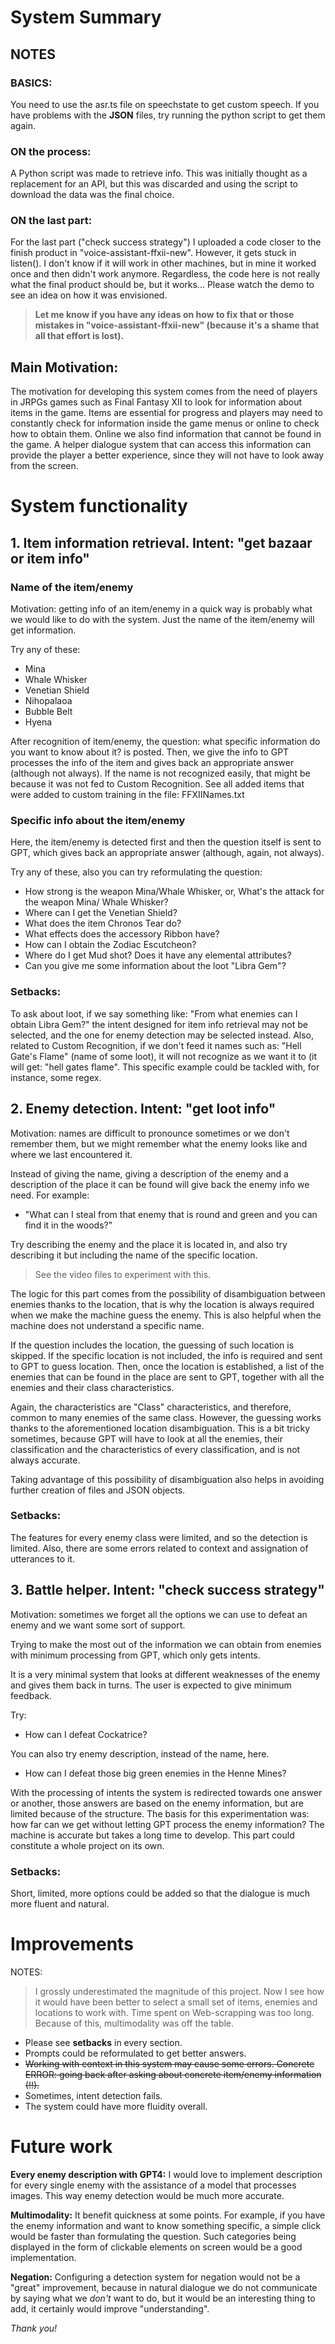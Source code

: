 # System Summary

## NOTES
### BASICS:
You need to use the asr.ts file on speechstate to get custom speech.
If you have problems with the __JSON__ files, try running the python script to get them again.

### ON the process:
A Python script was made to retrieve info. This was initially thought as a replacement for an API, but this was discarded and using the script to download the data was the final choice.

### ON the last part:
For the last part ("check success strategy") I uploaded a code closer to the finish product in "voice-assistant-ffxii-new". However, it gets stuck in listen(). I don't know if it will work in other machines, but in mine it worked once and then didn't work anymore. Regardless, the code here is not really what the final product should be, but it works... Please watch the demo to see an idea on how it was envisioned.

> __Let me know if you have any ideas on how to fix that or those mistakes in "voice-assistant-ffxii-new" (because it's a shame that all that effort is lost).__

## Main Motivation:

The motivation for developing this system comes from the need of players in JRPGs games such as Final Fantasy XII to look for information about items in the game. Items are essential for progress and players may need to constantly check for information inside the game menus or online to check how to obtain them. Online we also find information that cannot be found in the game.
A helper dialogue system that can access this information can provide the player a better experience, since they will not have to look away from the screen.

# System functionality

## 1. Item information retrieval. Intent: "get bazaar or item info"

### Name of the item/enemy
Motivation: getting info of an item/enemy in a quick way is probably what we would like to do with the system.
Just the name of the item/enemy will get information. 

Try any of these:

- Mina 
- Whale Whisker
- Venetian Shield
- Nihopalaoa
- Bubble Belt
- Hyena

After recognition of item/enemy, the question: what specific information do you want to know about it? is posted.
Then, we give the info to GPT processes the info of the item and gives back an appropriate answer (although not always).
If the name is not recognized easily, that might be because it was not fed to Custom Recognition.
See all added items that were added to custom training in the file: FFXIINames.txt

### Specific info about the item/enemy


Here, the item/enemy is detected first and then the question itself is sent to GPT, which gives back an appropriate answer (although, again, not always).

Try any of these, also you can try reformulating the question:

- How strong is the weapon Mina/Whale Whisker, or, What's the attack for the weapon Mina/ Whale Whisker?
- Where can I get the Venetian Shield?
- What does the item Chronos Tear do?
- What effects does the accessory Ribbon have?
- How can I obtain the Zodiac Escutcheon?
- Where do I get Mud shot? Does it have any elemental attributes?
- Can you give me some information about the loot "Libra Gem"?


### Setbacks:
To ask about loot, if we say something like: 
"From what enemies can I obtain Libra Gem?" 
the intent designed for item info retrieval may not be selected, and the one for enemy detection may be selected instead. 
Also, related to Custom Recognition, if we don't feed it names such as: "Hell Gate's Flame" (name of some loot), it will not recognize as we want it to (it will get: "hell gates flame". This specific example could be tackled with, for instance, some regex.


## 2. Enemy detection. Intent: "get loot info"

Motivation: names are difficult to pronounce sometimes or we don't remember them, but we might remember what the enemy looks like and where we last encountered it.

Instead of giving the name, giving a description of the enemy and a description of the place it can be found will give back the enemy info we need. For example:

- "What can I steal from that enemy that is round and green and you can find it in the woods?"

Try describing the enemy and the place it is located in, and also try describing it but including the name of the specific location.

> See the video files to experiment with this.

The logic for this part comes from the possibility of disambiguation between enemies thanks to the location, that is why the location is always required when we make the machine guess the enemy.
This is also helpful when the machine does not understand a specific name.

If the question includes the location, the guessing of such location is skipped. If the specific location is not included, the info is required and sent to GPT to guess location.
Then, once the location is established, a list of the enemies that can be found in the place are sent to GPT, together with all the enemies and their class characteristics.

Again, the characteristics are "Class" characteristics, and therefore, common to many enemies of the same class. However, the guessing works thanks to the aforementioned location disambiguation.
This is a bit tricky sometimes, because GPT will have to look at all the enemies, their classification and the characteristics of every classification, and is not always accurate.

Taking advantage of this possibility of disambiguation also helps in avoiding further creation of files and JSON objects.

### Setbacks: 
The features for every enemy class were limited, and so the detection is limited. Also, there are some errors related to context and assignation of utterances to it.

## 3. Battle helper. Intent: "check success strategy"

Motivation: sometimes we forget all the options we can use to defeat an enemy and we want some sort of support.

Trying to make the most out of the information we can obtain from enemies with minimum processing from GPT, which only gets intents.

It is a very minimal system that looks at different weaknesses of the enemy and gives them back in turns. The user is expected to give minimum feedback.

Try:
- How can I defeat Cockatrice?

You can also try enemy description, instead of the name, here.

- How can I defeat those big green enemies in the Henne Mines?

With the processing of intents the system is redirected towards one answer or another, those answers are based on the enemy information, but are limited because of the structure.
The basis for this experimentation was: how far can we get without letting GPT process the enemy information?
The machine is accurate but takes a long time to develop.
This part could constitute a whole project on its own.


### Setbacks: 
Short, limited, more options could be added so that the dialogue is much more fluent and natural.

# Improvements
NOTES: 
> I grossly underestimated the magnitude of this project. Now I see how it would have been better to select a small set of items, enemies and locations to work with.
> Time spent on Web-scrapping was too long.
> Because of this, multimodality was off the table.

- Please see __setbacks__ in every section.
- Prompts could be reformulated to get better answers.
- ~~Working with context in this system may cause some errors. Concrete ERROR: going back after asking about concrete item/enemy information (!!).~~
- Sometimes, intent detection fails.
- The system could have more fluidity overall.

# Future work
__Every enemy description with GPT4:__ I would love to implement description for every single enemy with the assistance of a model that processes images. This way enemy detection would be much more accurate.

__Multimodality:__ It benefit quickness at some points. For example, if you have the enemy information and want to know something specific, a simple click would be faster than formulating the question. Such categories being displayed in the form of clickable elements on screen would be a good implementation.

__Negation:__ Configuring a detection system for negation would not be a "great" improvement, because in natural dialogue we do not communicate by saying what we _don't_ want to do, but it would be an interesting thing to add, it certainly would improve "understanding".

_Thank you!_

